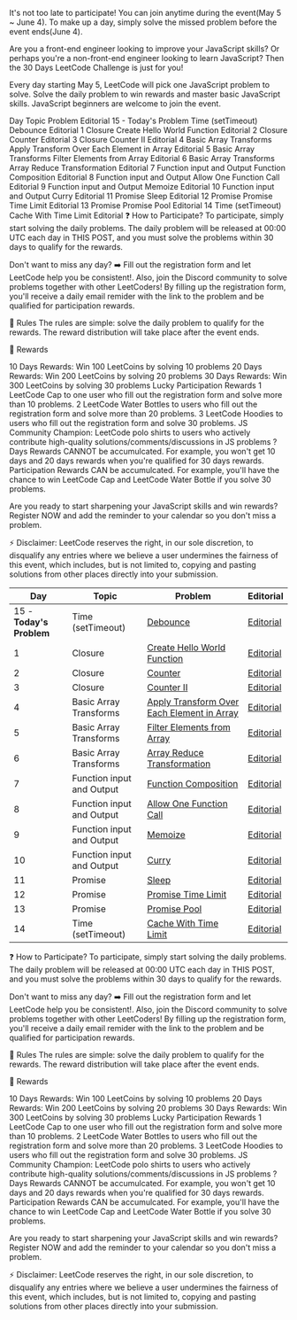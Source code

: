 It's not too late to participate! You can join anytime during the event(May 5 ~ June 4). To make up a day, simply solve the missed problem before the event ends(June 4).

Are you a front-end engineer looking to improve your JavaScript skills? Or perhaps you're a non-front-end engineer looking to learn JavaScript? Then the 30 Days LeetCode Challenge is just for you!

Every day starting May 5, LeetCode will pick one JavaScript problem to solve. Solve the daily problem to win rewards and master basic JavaScript skills. JavaScript beginners are welcome to join the event.

Day	Topic	Problem	Editorial
15 - Today's Problem	Time (setTimeout)	Debounce	Editorial
1	Closure	Create Hello World Function	Editorial
2	Closure	Counter	Editorial
3	Closure	Counter II	Editorial
4	Basic Array Transforms	Apply Transform Over Each Element in Array	Editorial
5	Basic Array Transforms	Filter Elements from Array	Editorial
6	Basic Array Transforms	Array Reduce Transformation	Editorial
7	Function input and Output	Function Composition	Editorial
8	Function input and Output	Allow One Function Call	Editorial
9	Function input and Output	Memoize	Editorial
10	Function input and Output	Curry	Editorial
11	Promise	Sleep	Editorial
12	Promise	Promise Time Limit	Editorial
13	Promise	Promise Pool	Editorial
14	Time (setTimeout)	Cache With Time Limit	Editorial
❓ How to Participate?
To participate, simply start solving the daily problems. The daily problem will be released at 00:00 UTC each day in THIS POST, and you must solve the problems within 30 days to qualify for the rewards.

Don't want to miss any day? ➡️ Fill out the registration form and let LeetCode help you be consistent!. Also, join the Discord community to solve problems together with other LeetCoders!
By filling up the registration form, you'll receive a daily email remider with the link to the problem and be qualified for participation rewards.


📜 Rules
The rules are simple: solve the daily problem to qualify for the rewards. The reward distribution will take place after the event ends.


🎁 Rewards

10 Days Rewards: Win 100 LeetCoins by solving 10 problems
20 Days Rewards: Win 200 LeetCoins by solving 20 problems
30 Days Rewards: Win 300 LeetCoins by solving 30 problems
Lucky Participation Rewards
1 LeetCode Cap to one user who fill out the registration form and solve more than 10 problems.
2 LeetCode Water Bottles to users who fill out the registration form and solve more than 20 problems.
3 LeetCode Hoodies to users who fill out the registration form and solve 30 problems.
JS Community Champion: LeetCode polo shirts to users who actively contribute high-quality solutions/comments/discussions in JS problems
? Days Rewards CANNOT be accumulcated. For example, you won't get 10 days and 20 days rewards when you're qualified for 30 days rewards.
Participation Rewards CAN be accumulcated. For example, you'll have the chance to win LeetCode Cap and LeetCode Water Bottle if you solve 30 problems.


Are you ready to start sharpening your JavaScript skills and win rewards?
Register NOW and add the reminder to your calendar so you don't miss a problem.

⚡️ Disclaimer: LeetCode reserves the right, in our sole discretion, to disqualify any entries where we believe a user undermines the fairness of this event, which includes, but is not limited to, copying and pasting solutions from other places directly into your submission.

<!-- Table -->
<table>
<thead>
<tr>
<th>Day</th>
<th>Topic</th>
<th>Problem</th>
<th>Editorial</th>
</tr>
</thead>
<tbody>
<tr>
<td>15 - <strong>Today's Problem</strong></td>
<td>Time (setTimeout)</td>
<td><a href="https://datayi.cn/w/AovN2Ojo" rel="ugc">Debounce</a></td>
<td><a href="https://leetcode.com/problems/debounce/editorial/">Editorial</a></td>
</tr>
<tr>
<td>1</td>
<td>Closure</td>
<td><a href="https://datayi.cn/w/QPDw0kJR" rel="ugc">Create Hello World Function</a></td>
<td><a href="https://datayi.cn/w/j9yDnOOo" rel="ugc">Editorial</a></td>
</tr>
<tr>
<td>2</td>
<td>Closure</td>
<td><a href="https://datayi.cn/w/xogkVqBo" rel="ugc">Counter</a></td>
<td><a href="https://leetcode.com/problems/counter/editorial/">Editorial</a></td>
</tr>
<tr>
<td>3</td>
<td>Closure</td>
<td><a href="https://datayi.cn/w/xRxVYOXo" rel="ugc">Counter II</a></td>
<td><a href="https://leetcode.com/problems/counter-ii/editorial">Editorial</a></td>
</tr>
<tr>
<td>4</td>
<td>Basic Array Transforms</td>
<td><a href="https://datayi.cn/w/noqbNOv9" rel="ugc">Apply Transform Over Each Element in Array</a></td>
<td><a href="https://leetcode.com/problems/apply-transform-over-each-element-in-array/editorial/">Editorial</a></td>
</tr>
<tr>
<td>5</td>
<td>Basic Array Transforms</td>
<td><a href="https://datayi.cn/w/a9a5VZr9" rel="ugc">Filter Elements from Array</a></td>
<td><a href="https://leetcode.com/problems/filter-elements-from-array/editorial/">Editorial</a></td>
</tr>
<tr>
<td>6</td>
<td>Basic Array Transforms</td>
<td><a href="https://datayi.cn/w/nPN45jD9" rel="ugc">Array Reduce Transformation</a></td>
<td><a href="https://leetcode.com/problems/array-reduce-transformation/editorial/">Editorial</a></td>
</tr>
<tr>
<td>7</td>
<td>Function input and Output</td>
<td><a href="https://datayi.cn/w/4PY7wZM9" rel="ugc">Function Composition</a></td>
<td><a href="https://leetcode.com/problems/function-composition/editorial/">Editorial</a></td>
</tr>
<tr>
<td>8</td>
<td>Function input and Output</td>
<td><a href="https://datayi.cn/w/a9By01Oo" rel="ugc">Allow One Function Call</a></td>
<td><a href="https://leetcode.com/problems/allow-one-function-call/editorial/">Editorial</a></td>
</tr>
<tr>
<td>9</td>
<td>Function input and Output</td>
<td><a href="https://datayi.cn/w/nRbADVd9" rel="ugc">Memoize</a></td>
<td><a href="https://leetcode.com/problems/memoize/editorial/">Editorial</a></td>
</tr>
<tr>
<td>10</td>
<td>Function input and Output</td>
<td><a href="https://datayi.cn/w/QRekxgjo" rel="ugc">Curry</a></td>
<td><a href="https://leetcode.com/problems/curry/editorial/">Editorial</a></td>
</tr>
<tr>
<td>11</td>
<td>Promise</td>
<td><a href="https://datayi.cn/w/5Rp2Wmzo" rel="ugc">Sleep</a></td>
<td><a href="https://leetcode.com/problems/sleep/editorial/">Editorial</a></td>
</tr>
<tr>
<td>12</td>
<td>Promise</td>
<td><a href="https://datayi.cn/w/nombN5Z9" rel="ugc">Promise Time Limit</a></td>
<td><a href="https://leetcode.com/problems/promise-time-limit/editorial/">Editorial</a></td>
</tr>
<tr>
<td>13</td>
<td>Promise</td>
<td><a href="https://datayi.cn/w/3oLQwOg9" rel="ugc">Promise Pool</a></td>
<td><a href="https://leetcode.com/problems/promise-pool/editorial/">Editorial</a></td>
</tr>
<tr>
<td>14</td>
<td>Time (setTimeout)</td>
<td><a href="https://datayi.cn/w/1P64Enz9" rel="ugc">Cache With Time Limit</a></td>
<td><a href="https://leetcode.com/problems/cache-with-time-limit/editorial/">Editorial</a></td>
</tr>
</tbody>
</table>
<!-- /Table -->

❓ How to Participate?
To participate, simply start solving the daily problems. The daily problem will be released at 00:00 UTC each day in THIS POST, and you must solve the problems within 30 days to qualify for the rewards.

Don't want to miss any day? ➡️ Fill out the registration form and let LeetCode help you be consistent!. Also, join the Discord community to solve problems together with other LeetCoders!
By filling up the registration form, you'll receive a daily email remider with the link to the problem and be qualified for participation rewards.


📜 Rules
The rules are simple: solve the daily problem to qualify for the rewards. The reward distribution will take place after the event ends.


🎁 Rewards

10 Days Rewards: Win 100 LeetCoins by solving 10 problems
20 Days Rewards: Win 200 LeetCoins by solving 20 problems
30 Days Rewards: Win 300 LeetCoins by solving 30 problems
Lucky Participation Rewards
1 LeetCode Cap to one user who fill out the registration form and solve more than 10 problems.
2 LeetCode Water Bottles to users who fill out the registration form and solve more than 20 problems.
3 LeetCode Hoodies to users who fill out the registration form and solve 30 problems.
JS Community Champion: LeetCode polo shirts to users who actively contribute high-quality solutions/comments/discussions in JS problems
? Days Rewards CANNOT be accumulcated. For example, you won't get 10 days and 20 days rewards when you're qualified for 30 days rewards.
Participation Rewards CAN be accumulcated. For example, you'll have the chance to win LeetCode Cap and LeetCode Water Bottle if you solve 30 problems.


Are you ready to start sharpening your JavaScript skills and win rewards?
Register NOW and add the reminder to your calendar so you don't miss a problem.

⚡️ Disclaimer: LeetCode reserves the right, in our sole discretion, to disqualify any entries where we believe a user undermines the fairness of this event, which includes, but is not limited to, copying and pasting solutions from other places directly into your submission.
